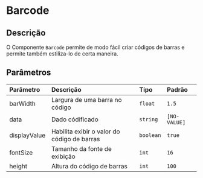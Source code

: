 # Barcode

## Descrição

O Componente `Barcode` permite de modo fácil criar códigos de barras e permite também estiliza-lo de certa maneira.

<!-- @example ./example/Example.html-->

## Parâmetros

| Parâmetro      | Descrição                                    | Tipo              | Padrão      |
| :------------- | :------------------------------------------- | :---------------- | :---------- |
| barWidth       | Largura de uma barra no código               | `float`           | `1.5`       |
| data           | Dado códificado                              | `string`          | `[NO-VALUE]`|
| displayValue   | Habilita exibir o valor do código de barras  | `boolean`         | `true`      |
| fontSize       | Tamanho da fonte de exibição                 | `int`             | `16`        |
| height         | Altura do código de barras                   | `int`             | `100`       |